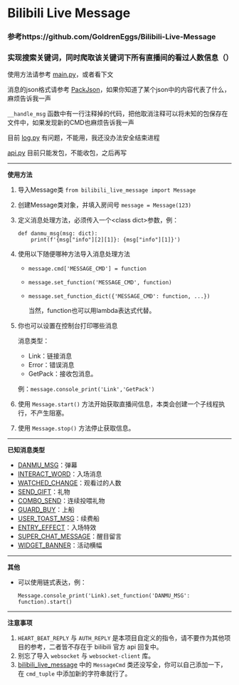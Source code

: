 # Bilibili Live Message

### 参考https://github.com/GoldrenEggs/Bilibili-Live-Message
### 实现搜索关键词，同时爬取该关键词下所有直播间的看过人数信息（）

使用方法请参考 [main.py](main.py)，或者看下文

消息的json格式请参考 [PackJson](PackJson)，如果你知道了某个json中的内容代表了什么，麻烦告诉我一声

`__handle_msg` 函数中有一行注释掉的代码，把他取消注释可以将未知的包保存在文件中，如果发现新的CMD也麻烦告诉我一声

目前 [log.py](log.py) 有问题，不能用，我还没办法安全结束进程

[api.py](api.py) 目前只能发包，不能收包，之后再写

---

**使用方法**

1. 导入Message类 `from bilibili_live_message import Message`
2. 创建Message类对象，并填入房间号 `message = Message(123)`
3. 定义消息处理方法，必须传入一个\<class dict>参数，例：
    ```
    def danmu_msg(msg: dict):
        print(f'{msg["info"][2][1]}: {msg["info"][1]}')
    ```
4. 使用以下随便哪种方法导入消息处理方法
    - `message.cmd['MESSAGE_CMD'] = function`
    - `message.set_function('MESSAGE_CMD', function)`
    - `message.set_function_dict({'MESSAGE_CMD': function, ...})`

       当然，function也可以用lambda表达式代替。
5. 你也可以设置在控制台打印哪些消息

    消息类型：

    - Link：链接消息
    - Error：错误消息
    - GetPack：接收包消息。
   
   例：`message.console_print('Link','GetPack')`
6. 使用 `Message.start()` 方法开始获取直播间信息，本类会创建一个子线程执行，不产生阻塞。
7. 使用 `Message.stop()` 方法停止获取信息。

---

**已知消息类型**

- [DANMU_MSG](PackJson/DANMU_MSG.json)：弹幕
- [INTERACT_WORD](PackJson/INTERACT_WORD.json)：入场消息
- [WATCHED_CHANGE](PackJson/WATCHED_CHANGE.json)：观看过的人数
- [SEND_GIFT](PackJson/SEND_GIFT.json)：礼物
- [COMBO_SEND](PackJson/COMBO_SEND.json)：连续投喂礼物
- [GUARD_BUY](PackJson/GUARD_BUY.json)：上船
- [USER_TOAST_MSG](PackJson/USER_TOAST_MSG.json)：续费船
- [ENTRY_EFFECT](PackJson/ENTRY_EFFECT.json)：入场特效
- [SUPER_CHAT_MESSAGE](PackJson/SUPER_CHAT_MESSAGE.json)：醒目留言
- [WIDGET_BANNER](PackJson/WIDGET_BANNER.json)：活动横幅

---

**其他**

- 可以使用链式表达，例：

    `Message.console_print('Link).set_function('DANMU_MSG': function).start()`

---

**注意事项**

1. `HEART_BEAT_REPLY` 与 `AUTH_REPLY` 是本项目自定义的指令，请不要作为其他项目的参考，二者皆不存在于 bilibili 官方 api 回复中。
2. 别忘了导入 `websocket` 与 `websocket-client` 库。
3. [bilibili_live_message](bilibili_live_message.py) 中的 `MessageCmd` 类还没写全，你可以自己添加一下，在 `cmd_tuple` 中添加新的字符串就行了。

